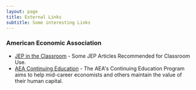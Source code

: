```yaml
---
layout: page
title: External Links
subtitle: Some interesting Links
---
```


### American Economic Association
- [JEP in the Classroom](https://www.aeaweb.org/journals/jep/classroom) - Some JEP Articles Recommended for Classroom Use.
- [AEA Continuing Education](https://www.aeaweb.org/conference/cont-ed) - The AEA's Continuing Education Program aims to help mid-career economists and others maintain the value of their human capital.
